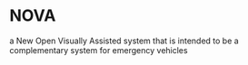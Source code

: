 # NOVA
a New Open Visually Assisted system that is intended to be a complementary system for emergency vehicles
